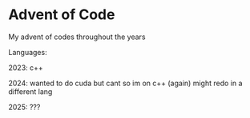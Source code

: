# Advent of Code

My advent of codes throughout the years

Languages:

2023: c++

2024: wanted to do cuda but cant so im on c++ (again) might redo in a different lang

2025: ???
